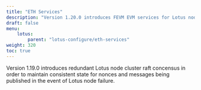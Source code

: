 ```yaml
---
title: "ETH Services"
description: "Version 1.20.0 introduces FEVM EVM services for Lotus node."
draft: false
menu:
    lotus:
        parent: "lotus-configure/eth-services"
weight: 320
toc: true
---
```


Version 1.19.0 introduces redundant Lotus node cluster raft concensus in order to maintain consistent state for nonces and messages being published in the event of Lotus node failure.



```
